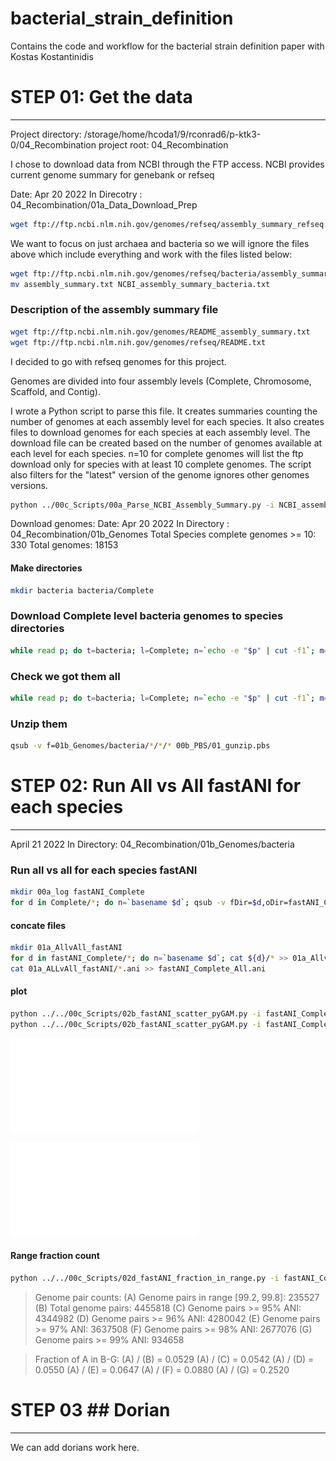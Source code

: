 # bacterial_strain_definition
Contains the code and workflow for the bacterial strain definition paper with Kostas Kostantinidis

# STEP 01: Get the data
---
Project directory: /storage/home/hcoda1/9/rconrad6/p-ktk3-0/04_Recombination
project root: 04_Recombination

I chose to download data from NCBI through the FTP access.
NCBI provides current genome summary for genebank or refseq

Date: Apr 20 2022
In Direcotry : 04_Recombination/01a_Data_Download_Prep

```bash
wget ftp://ftp.ncbi.nlm.nih.gov/genomes/refseq/assembly_summary_refseq.txt
```

We want to focus on just archaea and bacteria so we will ignore the files above which include everything
and work with the files listed below:
```bash
wget ftp://ftp.ncbi.nlm.nih.gov/genomes/refseq/bacteria/assembly_summary.txt
mv assembly_summary.txt NCBI_assembly_summary_bacteria.txt
```

### Description of the assembly summary file

```bash
wget ftp://ftp.ncbi.nlm.nih.gov/genomes/README_assembly_summary.txt
wget ftp://ftp.ncbi.nlm.nih.gov/genomes/refseq/README.txt
```
I decided to go with refseq genomes for this project.

Genomes are divided into four assembly levels (Complete, Chromosome, Scaffold, and Contig).

I wrote a Python script to parse this file.
It creates summaries counting the number of genomes at each assembly level for each species.
It also creates files to download genomes for each species at each assembly level.
The download file can be created based on the number of genomes available at each level for each species.
n=10 for complete genomes will list the ftp download only for species with at least 10 complete genomes.
The script also filters for the "latest" version of the genome ignores other genomes versions.

```bash
python ../00c_Scripts/00a_Parse_NCBI_Assembly_Summary.py -i NCBI_assembly_summary_bacteria.txt -p bacteria -n 10
```

Download genomes:
Date: Apr 20 2022
In Directory : 04_Recombination/01b_Genomes
Total Species complete genomes >= 10: 330
Total genomes: 18153

#### Make directories

```bash
mkdir bacteria bacteria/Complete
```

### Download Complete level bacteria genomes to species directories

```bash
while read p; do t=bacteria; l=Complete; n=`echo -e "$p" | cut -f1`; m=`echo -e "$p" | cut -f2`; if [ ! -d ${t}/${l}/$n ]; then mkdir ${t}/${l}/$n; fi; wget -P ${t}/${l}/$n $m; done < ../01a_Data_Download_Prep/bacteria_Complete_ftps.sh
```

### Check we got them all

```bash
while read p; do t=bacteria; l=Complete; n=`echo -e "$p" | cut -f1`; m=`echo -e "$p" | cut -f2`; x=`echo $m | rev | cut -d/ -f1 | cut -d. -f2- | rev`; if [ ! -s ${t}/${l}/${n}/$x ]; then echo $n $x "NOT COMPLETE DOWNLOADING"; wget -P ${t}/${l}/$n $m; fi; done < ../01a_Data_Download_Prep/bacteria_Complete_ftps.sh
```

### Unzip them

```bash
qsub -v f=01b_Genomes/bacteria/*/*/* 00b_PBS/01_gunzip.pbs
```

# STEP 02: Run All vs All fastANI for each species
---

April 21 2022
In Directory: 04_Recombination/01b_Genomes/bacteria

### Run all vs all for each species fastANI

```bash
mkdir 00a_log fastANI_Complete
for d in Complete/*; do n=`basename $d`; qsub -v fDir=$d,oDir=fastANI_Complete,n=$n ../../00b_PBS/02a_fastANI.pbs; done
```

#### concate files

```bash
mkdir 01a_AllvAll_fastANI
for d in fastANI_Complete/*; do n=`basename $d`; cat ${d}/* >> 01a_AllvAll_fastANI/${n}.ani; echo $d; done
cat 01a_ALLvAll_fastANI/*.ani >> fastANI_Complete_All.ani
```

#### plot
```bash
python ../../00c_Scripts/02b_fastANI_scatter_pyGAM.py -i fastANI_Complete_All.ani -s All_species -o fastANI_Complete_All_95_density_pyGAM.pdf -z True -g True
python ../../00c_Scripts/02b_fastANI_scatter_pyGAM.py -i fastANI_Complete_All.ani -s All_species -o fastANI_Complete_All_98_density_pyGAM.pdf -xmin 98 -t 0.5 -z True -g True
```

![Shared genome fraction vs ANI plot for 330 species constrained at 95% ANI.](/figures/fastANI_Complete_All_95_density_pyGAM.pdf)

![Shared genome fraction vs ANI plot for 330 species constrained at 98% ANI.](/figures/fastANI_Complete_All_98_density_pyGAM.pdf)

#### Range fraction count
```bash
python ../../00c_Scripts/02d_fastANI_fraction_in_range.py -i fastANI_Complete_All.ani -xmin 99.2 -xmax 99.8
```

> Genome pair counts:	(A) Genome pairs in range [99.2, 99.8]: 235527
> 	(B) Total genome pairs: 4455818
> 	(C) Genome pairs >= 95% ANI: 4344982
> 	(D) Genome pairs >= 96% ANI: 4280042
> 	(E) Genome pairs >= 97% ANI: 3637508
> 	(F) Genome pairs >= 98% ANI: 2677076
> 	(G) Genome pairs >= 99% ANI: 934658

> Fraction of A in B-G:	(A) / (B) = 0.0529
> 	(A) / (C) = 0.0542
> 	(A) / (D) = 0.0550
> 	(A) / (E) = 0.0647
> 	(A) / (F) = 0.0880
> 	(A) / (G) = 0.2520

# STEP 03 ## Dorian
---

We can add dorians work here.
